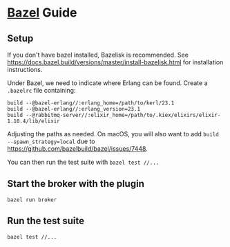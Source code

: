 # [Bazel](https://www.bazel.build/) Guide

## Setup

If you don't have bazel installed, Bazelisk is recommended. See https://docs.bazel.build/versions/master/install-bazelisk.html for installation instructions.

Under Bazel, we need to indicate where Erlang can be found. Create a `.bazelrc` file containing:

```
build --@bazel-erlang//:erlang_home=/path/to/kerl/23.1
build --@bazel-erlang//:erlang_version=23.1
build --@rabbitmq-server//:elixir_home=/path/to/.kiex/elixirs/elixir-1.10.4/lib/elixir
```

Adjusting the paths as needed. On macOS, you will also want to add `build --spawn_strategy=local` due to https://github.com/bazelbuild/bazel/issues/7448.

You can then run the test suite with `bazel test //...`

## Start the broker with the plugin

`bazel run broker`

## Run the test suite

`bazel test //...`
